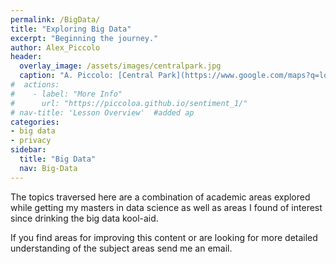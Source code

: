 ```yaml
---
permalink: /BigData/
title: "Exploring Big Data"
excerpt: "Beginning the journey."
author: Alex_Piccolo
header:
  overlay_image: /assets/images/centralpark.jpg
  caption: "A. Piccolo: [Central Park](https://www.google.com/maps?q=loc:40.7711329,-73.9741874)"
#  actions:
#    - label: "More Info"
#      url: "https://piccoloa.github.io/sentiment_1/"
# nav-title: 'Lesson Overview'  #added ap
categories:
- big data
- privacy
sidebar:
  title: "Big Data"
  nav: Big-Data
---
```


The topics traversed here are a combination of academic areas explored while getting my masters in data science as well as areas I found of interest since drinking the big data kool-aid.

If you find areas for improving this content or are looking for more detailed understanding of the subject areas send me an email.
